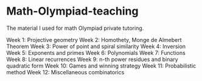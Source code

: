 # Math-Olympiad-teaching

The material I used for math Olympiad private tutoring.

Week 1: Projective geometry
Week 2: Homothety, Monge de Almebert Theorem
Week 3: Power of point and spiral similarity
Week 4: Inversion
Week 5: Exponents and primes
Week 6: Polynomials
Week 7: Functions
Week 8: Linear recurrences
Week 9: n-th power residues and binary quadratic form
Week 10: Games and winning strategy
Week 11: Probabilistic method
Week 12: Miscellaneous combinatorics
